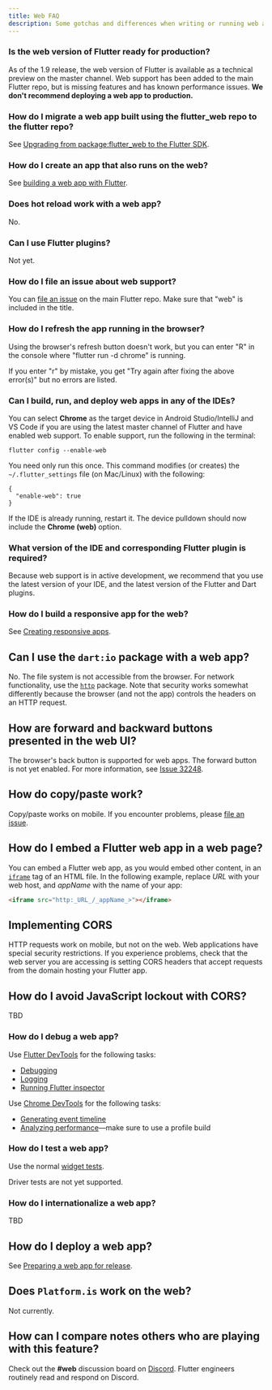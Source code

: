 ```yaml
---
title: Web FAQ
description: Some gotchas and differences when writing or running web apps in Flutter.
---
```


### Is the web version of Flutter ready for production?

As of the 1.9 release, the web version of Flutter
is available as a technical preview on the master channel.
Web support has been added to the main Flutter repo,
but is missing features and has known performance issues.
**We don't recommend deploying a web app to production.**

### How do I migrate a web app built using the flutter_web repo to the flutter repo?

See [Upgrading from package:flutter_web
to the Flutter SDK][].

### How do I create an app that also runs on the web?

See [building a web app with
Flutter](/docs/get-started/web).

### Does hot reload work with a web app?

No.

### Can I use Flutter plugins?

Not yet.

### How do I file an issue about web support?

You can [file an issue](https://goo.gle/flutter_web_issue)
on the main Flutter repo. Make sure that "web" is
included in the title.

### How do I refresh the app running in the browser?

Using the browser's refresh button doesn't work,
but you can enter "R" in the console where
"flutter run -d chrome" is running.

If you enter "r" by mistake, you get
"Try again after fixing the above error(s)"
but no errors are listed.

### Can I build, run, and deploy web apps in any of the IDEs?

You can select **Chrome** as the target device in
Android Studio/IntelliJ and VS Code if you are using the
latest master channel of Flutter and have enabled web support.
To enable support, run the following in the terminal:

```terminal
flutter config --enable-web
```

You need only run this once.
This command modifies (or creates) the
`~/.flutter_settings` file (on Mac/Linux)
with the following:

```shell
{
  "enable-web": true
}
```

If the IDE is already running, restart it.
The device pulldown should now include the **Chrome (web)**
option.

### What version of the IDE and corresponding Flutter plugin is required?

Because web support is in active development,
we recommend that you use the latest version of
your IDE, and the latest version of the Flutter
and Dart plugins.

### How do I build a responsive app for the web?

See [Creating responsive
apps](/docs/development/ui/layout/responsive).

## Can I use the `dart:io` package with a web app?

No. The file system is not accessible from the browser.
For network functionality, use the [`http`][]
package. Note that security works somewhat
differently because the browser (and not the app)
controls the headers on an HTTP request.

## How are forward and backward buttons presented in the web UI?

The browser's back button is supported for web apps.
The forward button is not yet enabled.
For more information, see [Issue 32248][].

## How do copy/paste work?

Copy/paste works on mobile. If you encounter problems,
please [file an issue][].

## How do I embed a Flutter web app in a web page?

You can embed a Flutter web app,
as you would embed other content,
in an [`iframe`][] tag of an HTML file.
In the following example, replace _URL_
with your web host, and _appName_
with the name of your app:

```html
<iframe src="http:_URL_/_appName_>"></iframe>
```

## Implementing CORS

HTTP requests work on mobile, but not on the web.
Web applications have special security restrictions.
If you experience problems,
check that the web server you are accessing is setting
CORS headers that accept requests from the domain
hosting your Flutter app.

## How do I avoid JavaScript lockout with CORS?

TBD

### How do I debug a web app?

Use [Flutter DevTools][] for the following tasks:

* [Debugging][]
* [Logging][]
* [Running Flutter inspector][]

Use [Chrome DevTools][] for the following tasks:

* [Generating event timeline][]
* [Analyzing performance][]&mdash;make sure to use a
  profile build

### How do I test a web app?

Use the normal [widget tests][].

Driver tests are not yet supported.

### How do I internationalize a web app?

TBD

## How do I deploy a web app?

See [Preparing a web app for
release](/docs/deployment/web).

## Does `Platform.is` work on the web?

Not currently. 

## How can I compare notes others who are playing with this feature?

Check out the **#web** discussion board on [Discord][].
Flutter engineers routinely read and respond on Discord.



[Analyzing performance]: https://developers.google.com/web/tools/chrome-devtools/evaluate-performance
[Chrome DevTools]: https://developers.google.com/web/tools/chrome-devtools
[Debugging]: /docs/development/tools/devtools/debugger
[Discord]: https://discord.gg/N7Yshp4
[file an issue]: https://goo.gle/flutter_web_issue
[Flutter DevTools]: /docs/development/tools/devtools/overview
[Generating event timeline]: https://developers.google.com/web/tools/chrome-devtools/evaluate-performance/performance-reference
[`http`]: https://pub.dev/packages/http
[`iframe`]: https://html.com/tags/iframe/
[Issue 32248]: {{site.github}}/flutter/flutter/issues/32248
[Logging]: /docs/development/tools/devtools/logging
[Running Flutter inspector]: /docs/development/tools/devtools/inspector
[Upgrading from package:flutter_web to the Flutter SDK]: https://github.com/flutter/flutter/wiki/Upgrading-from-package:flutter_web-to-the-Flutter-SDK
[widget tests]: /docs/testing#widget-tests
